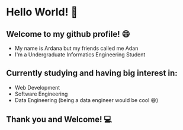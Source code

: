 Hello World! :wave:
==
Welcome to my github profile! :smile:
--
* My name is Ardana but my friends called me Adan
* I'm a Undergraduate Informatics Engineering Student

Currently studying and having big interest in:
--
* Web Development
* Software Engineering
* Data Engineering (being a data engineer would be cool :laughing:)

Thank you and Welcome! :computer:
--
